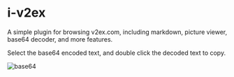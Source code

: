 # i-v2ex

A simple plugin for browsing v2ex.com, including markdown, picture viewer, base64 decoder, and more features.

Select the base64 encoded text, and double click the decoded text to copy.

![base64](https://user-images.githubusercontent.com/9510938/58186444-7a244e00-7ce7-11e9-8300-a8ee22954643.gif)
